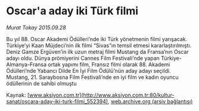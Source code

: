 # Oscar'a aday iki Türk filmi

*Murat Tokay 2015.09.28*

<div class="pNewsDetailMainContent ctx_content" itemprop="articleBody">
 <p>
  Bu yıl 88. Oscar Akademi Ödülleri’nde iki Türk yönetmenin filmi yarışacak. Türkiye’yi Kaan Müjdeci’nin ilk filmi “Sivas”ın temsil etmesi kararlaştırılmıştı. Deniz Gamze Ergüven’in ilk uzun metraj filmi Mustang da Fransa’nın Oscar adayı oldu. Dünya prömiyerini Cannes Film Festivali’nde yapan Türkiye-Almanya-Fransa ortak yapımı film, Fransız filmi olarak 88. Akademi Ödülleri’nde Yabancı Dilde En İyi Film Ödülü’nün aday adayı seçildi. Mustang, 21. Saraybosna Film Festivali’nde en iyi film ve kadın oyuncu ödüllerinin de sahibi olmuştu
 </p>
</div>


Kaynak: [www.aksiyon.com.tr](http://www.aksiyon.com.tr:80/kultur-sanat/oscara-aday-iki-turk-filmi_552394), [web.archive.org (arşiv bağlantısı)](http://web.archive.org/web/20151021045333/http://www.aksiyon.com.tr:80/kultur-sanat/oscara-aday-iki-turk-filmi_552394)

